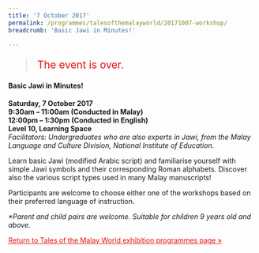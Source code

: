 ```yaml
---
title: '7 October 2017'
permalink: /programmes/talesofthemalayworld/20171007-workshop/
breadcrumb: 'Basic Jawi in Minutes!'

---
```



<blockquote style="color: #E21216; font-size: 150%;">The event is over.</blockquote>

#### Basic Jawi in Minutes!

__Saturday, 7 October 2017__<br>
__9:30am – 11:00am (Conducted in Malay)__<br>
__12:00pm – 1:30pm (Conducted in English)__<br>
__Level 10, Learning Space__<br>
_Facilitators: Undergraduates who are also experts in Jawi, from the Malay Language and Culture Division, National Institute of Education._

Learn basic Jawi (modified Arabic script) and familiarise yourself with simple Jawi symbols and their corresponding Roman alphabets. Discover also the various script types used in many Malay manuscripts!

Participants are welcome to choose either one of the workshops based on their preferred language of instruction.

_*Parent and child pairs are welcome. Suitable for children 9 years old and above._

<a href="/exhibitions/past-exhibitions/talesofthemalayworld/programmes/" style="color:#E21216;">Return to Tales of the Malay World exhibition programmes page &#187;</a>
